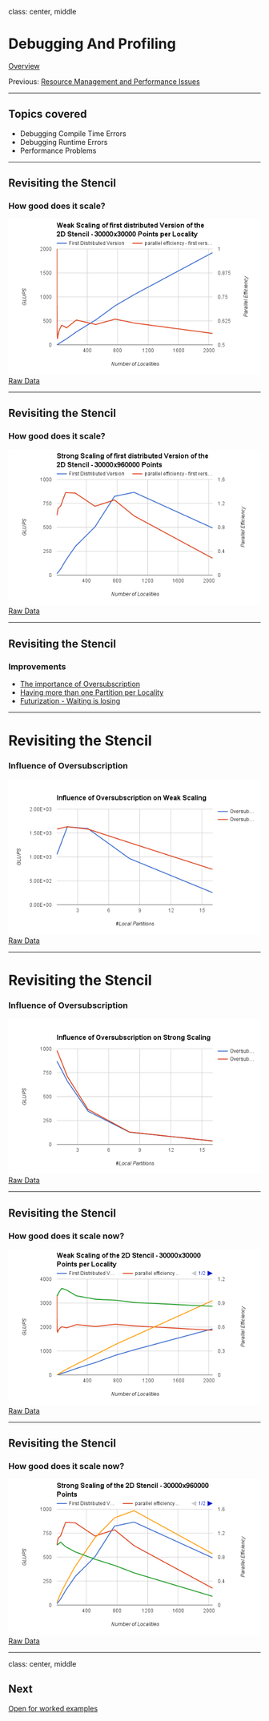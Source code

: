 
class: center, middle

# Debugging And Profiling

[Overview](..)

Previous: [Resource Management and Performance Issues](../session6)

---
## Topics covered

* Debugging Compile Time Errors
* Debugging Runtime Errors
* Performance Problems

---
## Revisiting the Stencil
### How good does it scale?

  ![2D Stencil - Weak Scaling](images/weak_scaling0.png)
[Raw Data](https://docs.google.com/spreadsheets/d/14e9B92e9USF03kFlKlxUzVf_Ctm05nMoayTzchybY_8/edit?usp=sharing)

---
## Revisiting the Stencil
### How good does it scale?

  ![2D Stencil - Strong Scaling](images/strong_scaling0.png)
[Raw Data](https://docs.google.com/spreadsheets/d/14e9B92e9USF03kFlKlxUzVf_Ctm05nMoayTzchybY_8/edit?usp=sharing)

---
## Revisiting the Stencil
### Improvements

* [The importance of Oversubscription]()
* [Having more than one Partition per Locality]()
* [Futurization - Waiting is losing]()

---
# Revisiting the Stencil
### Influence of Oversubscription

  ![Influence of Oversubscription on Weak Scaling](images/oversubscribe_weak.png)
[Raw Data](https://docs.google.com/spreadsheets/d/14e9B92e9USF03kFlKlxUzVf_Ctm05nMoayTzchybY_8/edit?usp=sharing)


---
# Revisiting the Stencil
### Influence of Oversubscription

  ![Influence of Oversubscription on Strong Scaling](images/oversubscribe_strong.png)
[Raw Data](https://docs.google.com/spreadsheets/d/14e9B92e9USF03kFlKlxUzVf_Ctm05nMoayTzchybY_8/edit?usp=sharing)

---
## Revisiting the Stencil
### How good does it scale now?

  ![2D Stencil - Weak Scaling](images/weak_scaling1.png)
[Raw Data](https://docs.google.com/spreadsheets/d/14e9B92e9USF03kFlKlxUzVf_Ctm05nMoayTzchybY_8/edit?usp=sharing)

---
## Revisiting the Stencil
### How good does it scale now?

  ![2D Stencil - Strong Scaling](images/strong_scaling1.png)
[Raw Data](https://docs.google.com/spreadsheets/d/14e9B92e9USF03kFlKlxUzVf_Ctm05nMoayTzchybY_8/edit?usp=sharing)

---
class: center, middle
## Next

[Open for worked examples](../session8)

